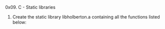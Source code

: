 0x09. C - Static libraries

1. Create the static library libholberton.a containing all the functions listed below:
